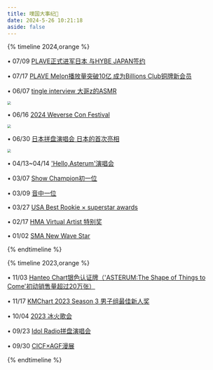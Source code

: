 ```yaml
---
title: 噗国大事纪🌠
date: 2024-5-26 10:21:18
aside: false
---
```


{% timeline 2024,orange %}

<!-- timeline 2024-7 -->

• 07/09 [PLAVE正式进军日本 与HYBE JAPAN签约](https://weibo.com/7874735016/OmJHvwLM1?pagetype=profilefeed) 

• 07/17 [PLAVE  Melon播放量突破10亿 成为Billions Club铜牌新会员](https://weibo.com/1789755462/5057066855043105)

<!-- endtimeline -->

<!-- timeline 2024-6 -->

• 06/07 [tingle interview 大哥z的ASMR](https://www.bilibili.com/video/BV1Hx4y1b7EC/?spm_id_from=333.337.search-card.all.click&vd_source=683accdf4a366c372d15625bf59c99d7) 

<img src="https://pic.imgdb.cn/item/6692503fd9c307b7e920ebad.jpg" style="zoom:50%;" />

• 06/16 [2024 Weverse Con Festival](https://www.bilibili.com/video/BV1Ur421F7p2/?spm_id_from=333.999.0.0&vd_source=683accdf4a366c372d15625bf59c99d7) 

<img src="https://pic.imgdb.cn/item/66925040d9c307b7e920ed55.jpg" style="zoom:50%;" />

• 06/30 [日本拼盘演唱会 日本的首次亮相](https://www.bilibili.com/video/BV1Px4y1t7Ys/?spm_id_from=333.337.search-card.all.click&vd_source=683accdf4a366c372d15625bf59c99d7) 

<img src="https://pic.imgdb.cn/item/66925040d9c307b7e920ec45.jpg" style="zoom:50%;" />

<!-- endtimeline -->

<!-- timeline 2024-4 -->

• 04/13~04/14  ['Hello,Asterum'演唱会](https://www.bilibili.com/video/BV1aH4y1M7Vc/?spm_id_from=333.999.0.0&vd_source=683accdf4a366c372d15625bf59c99d7)

<!-- endtimeline -->

<!-- timeline 2024-3 -->

• 03/07  [Show Champion初一位](https://www.bilibili.com/video/BV15Z42117ny/?spm_id_from=333.337.search-card.all.click&vd_source=683accdf4a366c372d15625bf59c99d7)

• 03/09  [音中一位](https://www.bilibili.com/video/BV1wH4y1L7UG/?spm_id_from=333.788.recommend_more_video.0&vd_source=683accdf4a366c372d15625bf59c99d7)

• 03/27  [USA Best Rookie × superstar awards](https://www.bilibili.com/video/BV1gx421X7V2/?spm_id_from=333.337.search-card.all.click&vd_source=683accdf4a366c372d15625bf59c99d7)

<!-- endtimeline -->

<!-- timeline 2024-2 -->

• 02/17  [HMA Virtual Artist 特别奖](https://www.bilibili.com/video/BV1P6421M7rn/?spm_id_from=333.337.search-card.all.click&vd_source=683accdf4a366c372d15625bf59c99d7) 

<!-- endtimeline -->

<!-- timeline 2024-1 -->

• 01/02  [SMA New Wave Star](https://www.bilibili.com/video/BV1q94y1g74p/?spm_id_from=333.337.search-card.all.click&vd_source=683accdf4a366c372d15625bf59c99d7) 

<!-- endtimeline -->

{% endtimeline %}



{% timeline 2023,orange %}

<!-- timeline 2023-11 -->

• 11/03  [Hanteo Chart银色认证牌（'ASTERUM:The Shape of Things to Come'初动销售量超过20万张）](https://www.bilibili.com/video/BV1Ce411Q7n4/?spm_id_from=333.337.search-card.all.click&vd_source=683accdf4a366c372d15625bf59c99d7)

• 11/17  [KMChart 2023 Season 3 男子组最佳新人奖](https://www.bilibili.com/video/BV1V4421D7y4/?spm_id_from=333.337.search-card.all.click&vd_source=683accdf4a366c372d15625bf59c99d7) 

<!-- endtimeline -->

<!-- timeline 2023-10 -->

• 10/04  [2023 冰火歌会](https://www.bilibili.com/video/BV11F41127jj/?spm_id_from=333.337.search-card.all.click&vd_source=683accdf4a366c372d15625bf59c99d7)  

<!-- endtimeline -->

<!-- timeline 2023-9 -->

• 09/23  [Idol Radio拼盘演唱会](https://www.bilibili.com/video/BV1JH4y1m7aL/?spm_id_from=333.337.search-card.all.click&vd_source=683accdf4a366c372d15625bf59c99d7)

• 09/30  [CICF×AGF漫展](https://www.bilibili.com/video/BV1fu411T7Nh/?spm_id_from=333.337.search-card.all.click&vd_source=683accdf4a366c372d15625bf59c99d7)

<!-- endtimeline -->

{% endtimeline %}